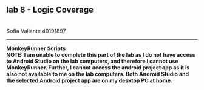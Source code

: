 ## lab 8 - Logic Coverage
<br> Sofia Valiante 40191897
<hr>
<b> MonkeyRunner Scripts
<br> NOTE: I am unable to complete this part of the lab as I do not have access to Android Studio on the lab computers, and therefore I cannot use MonkeyRunner. Further, I cannot access the android project app as it is also not available to me on the lab computers. Both Android Studio and the selected Android project app are on my desktop PC at home. 
